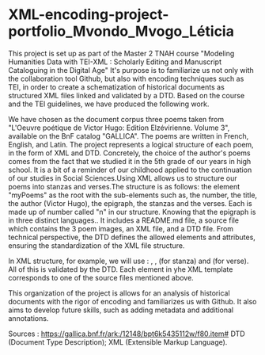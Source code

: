 # XML-encoding-project-portfolio_Mvondo_Mvogo_Léticia
This project is set up as part of the Master 2 TNAH course "Modeling Humanities Data with TEI-XML : Scholarly Editing and Manuscript Cataloguing in the Digital Age" It's purpose is to familiarize us not only with the collaboration tool Github, but also with encoding techniques such as TEI, in order to create a schematization of historical documents as structured XML files linked and validated by a DTD. Based on the course and the TEI guidelines, we have produced the following work.

We have chosen as the document corpus three poems taken from "L'Oeuvre poétique de Victor Hugo: Edition Elzévirienne. Volume 3", available on the BnF catalog "GALLICA". The poems are written in French, English, and Latin. The project represents a logical structure of each poem, in the form of XML and DTD. Concretely, the choice of the author's poems comes from the fact that we studied it in the 5th grade of our years in high school. It is a bit of a reminder of our childhood applied to the continuation of our studies in Social Sciences.Using XML allows us to structure our poems into stanzas and verses.The structure is as follows: the element "myPoems" as the root with the sub-elements such as, the number, the title, the author (Victor Hugo), the epigraph, the stanzas and the verses. Each is made up of number called "n" in our structure. Knowing that the epigraph is in three distinct languages.. It includes a README.md file, a source file which contains the 3 poem images, an XML file, and a DTD file. From technical perspective, the DTD defines the allowed elements and attributes, ensuring the standardization of the XML file structure.

In XML structure, for example, we will use : <number>, <epigraph>, <lg> (for stanza) and <l> (for verse). All of this is validated by the DTD. Each <poem> element in yhe XML template corresponds to one of the source files mentioned above.

This organization of the project is allows for an analysis of historical documents with the rigor of encoding and familiarizes us with Github. It also aims to develop future skills, such as adding metadata and additional annotations. 

Sources : https://gallica.bnf.fr/ark:/12148/bpt6k5435112w/f80.item#
DTD (Document Type Description); XML (Extensible Markup Language).

